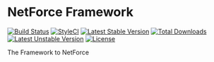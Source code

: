 # NetForce Framework
[![Build Status](https://travis-ci.org/netforcews/framework.svg)](https://travis-ci.org/netforcews/framework)
[![StyleCI](https://styleci.io/repos/54414690/shield)](https://styleci.io/repos/54414690)
[![Latest Stable Version](https://poser.pugx.org/netforcews/framework/v/stable)](https://packagist.org/packages/netforcews/framework)
[![Total Downloads](https://poser.pugx.org/netforcews/framework/downloads)](https://packagist.org/packages/netforcews/framework)
[![Latest Unstable Version](https://poser.pugx.org/netforcews/framework/v/unstable)](https://packagist.org/packages/netforcews/framework)
[![License](https://poser.pugx.org/netforcews/framework/license)](https://packagist.org/packages/netforcews/framework)

The Framework to NetForce
